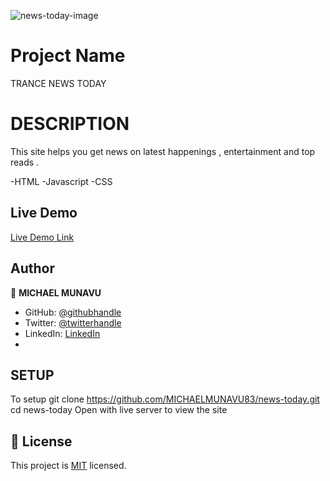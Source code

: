 ![news-today-image](https://user-images.githubusercontent.com/86654131/187967240-3d223da3-d33f-490d-81ee-5c605071dc9c.png)

# Project Name

TRANCE NEWS TODAY

# DESCRIPTION
This site helps you get news on latest happenings , entertainment and top reads .

-HTML
-Javascript
-CSS

## Live Demo 

[Live Demo Link](https://trance-news-today.netlify.app/)

## Author

👤 **MICHAEL MUNAVU**

- GitHub: [@githubhandle](https://github.com/MICHAELMUNAVU83)
- Twitter: [@twitterhandle](https://twitter.com/MunavuMichael)
- LinkedIn: [LinkedIn](https://www.linkedin.com/in/michael-munavu-78703a218/)
- 

## SETUP
To setup git clone https://github.com/MICHAELMUNAVU83/news-today.git
cd news-today
Open with live server to view the site

## 📝 License

This project is [MIT](./MIT.md) licensed.
